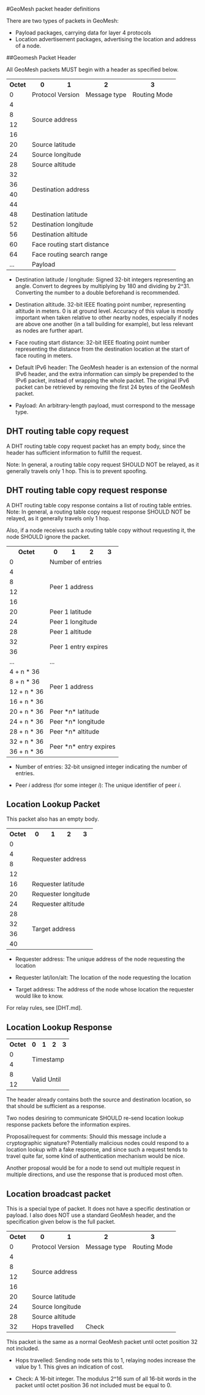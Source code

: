 #GeoMesh packet header definitions

There are two types of packets in GeoMesh:

* Payload packages, carrying data for layer 4 protocols
* Location advertisement packages, advertising the location and address of a node.

##Geomesh Packet Header

All GeoMesh packets MUST begin with a header as specified below.

<table>
<tr>
<th>Octet</th>
<th>0</th>
<th>1</th>
<th>2</th>
<th>3</th>
</tr>
<tr>
<td>0</td>
<td colspan="2">Protocol Version</td>
<td>Message type</td>
<td>Routing Mode</td>
</tr>
<tr><td>4</td><td colspan="4" rowspan="4">Source address</td></tr>
<tr><td>8</td></tr>
<tr><td>12</td></tr>
<tr><td>16</td></tr>
<tr><td>20</td><td colspan="4">Source latitude</td></tr>
<tr><td>24</td><td colspan="4">Source longitude</td></tr>
<tr><td>28</td><td colspan="4">Source altitude</td></tr>
<tr><td>32</td><td colspan="4" rowspan="4">Destination address</td></tr>
<tr><td>36</td></tr>
<tr><td>40</td></tr>
<tr><td>44</td></tr>
<tr><td>48</td><td colspan="4">Destination latitude</td></tr>
<tr><td>52</td><td colspan="4">Destination longitude</td></tr>
<tr><td>56</td><td colspan="4">Destination altitude</td></tr>
<tr><td>60</td><td colspan="4">Face routing start distance</td></tr>
<tr><td>64</td><td colspan="4">Face routing search range</td></tr>
<tr><td>...</td><td colspan="4">Payload</td></tr>
</table>

* Destination latitude / longitude: Signed 32-bit integers representing an angle. Convert to degrees by multiplying by
180 and dividing by 2^31. Converting the number to a double beforehand is recommended.

* Destination altitude. 32-bit IEEE floating point number, representing altitude in meters. 0 is at ground level.
Accuracy of this value is mostly important when taken relative to other nearby nodes, especially if nodes are above one
another (in a tall building for example), but less relevant as nodes are further apart.

* Face routing start distance: 32-bit IEEE floating point number representing the distance from the destination location
at the start of face routing in meters.

* Default IPv6 header: The GeoMesh header is an extension of the normal IPv6 header, and the extra information can simply be
prepended to the IPv6 packet, instead of wrapping the whole packet. The original IPv6 packet can be retrieved by removing
the first 24 bytes of the GeoMesh packet.

* Payload: An arbitrary-length payload, must correspond to the message type.

## DHT routing table copy request

A DHT routing table copy request packet has an empty body, since the header has sufficient information to fulfill
the request.

Note: In general, a routing table copy request SHOULD NOT be relayed, as it generally travels only 1 hop.
This is to prevent spoofing.

## DHT routing table copy request response

A DHT routing table copy response contains a list of routing table entries.
Note: In general, a routing table copy request response SHOULD NOT be relayed, as it generally travels only 1 hop.

Also, if a node receives such a routing table copy without requesting it, the node SHOULD ignore the packet.

<table>
<tr><th>Octet</th><th>0</th><th>1</th><th>2</th><th>3</th></tr>
<tr><td>0</td><td colspan="4">Number of entries</td></tr>
<tr><td>4</td><td colspan="4" rowspan="4">Peer 1 address</td></tr>
<tr><td>8</td></tr>
<tr><td>12</td></tr>
<tr><td>16</td></tr>
<tr><td>20</td><td colspan="4">Peer 1 latitude</td></tr>
<tr><td>24</td><td colspan="4">Peer 1 longitude</td></tr>
<tr><td>28</td><td colspan="4">Peer 1 altitude</td></tr>
<tr><td>32</td><td colspan="4" rowspan="2">Peer 1 entry expires</td></tr>
<tr><td>36</td></tr>
<tr><td>...</td><td colspan="4">...</td></tr>
<tr><td>4 + n * 36</td><td colspan="4" rowspan="4">Peer 1 address</td></tr>
<tr><td>8 + n * 36</td></tr>
<tr><td>12 + n * 36</td></tr>
<tr><td>16 + n * 36</td></tr>
<tr><td>20 + n * 36</td><td colspan="4">Peer *n* latitude</td></tr>
<tr><td>24 + n * 36</td><td colspan="4">Peer *n* longitude</td></tr>
<tr><td>28 + n * 36</td><td colspan="4">Peer *n* altitude</td></tr>
<tr><td>32 + n * 36</td><td colspan="4" rowspan="2">Peer *n* entry expires</td></tr>
<tr><td>36 + n * 36</td></tr>
</table>

* Number of entries: 32-bit unsigned integer indicating the number of entries.

* Peer *i* address (for some integer *i*): The unique identifier of peer *i*.

## Location Lookup Packet

This packet also has an empty body.

<table>
<tr><th>Octet</th><th>0</th><th>1</th><th>2</th><th>3</th></tr>
<tr><td>0</td><td colspan="4" rowspan="4">Requester address</td></tr>
<tr><td>4</td></tr>
<tr><td>8</td></tr>
<tr><td>12</td></tr>
<tr><td>16</td><td colspan="4">Requester latitude</td></tr>
<tr><td>20</td><td colspan="4">Requester longitude</td></tr>
<tr><td>24</td><td colspan="4">Requester altitude</td></tr>
<tr><td>28</td><td colspan="4" rowspan="4">Target address</td></tr>
<tr><td>32</td></tr>
<tr><td>36</td></tr>
<tr><td>40</td></tr>
</table>

* Requester address: The unique address of the node requesting the location

* Requester lat/lon/alt: The location of the node requesting the location

* Target address: The address of the node whose location the requester would like to know.

For relay rules, see [DHT.md].

## Location Lookup Response

<table>
<tr><th>Octet</th><th>0</th><th>1</th><th>2</th><th>3</th></tr>
<tr><td>0</td><td colspan="4" rowspan="2">Timestamp</td></tr>
<tr><td>4</td></tr>
<tr><td>8</td><td colspan="4" rowspan="2">Valid Until</td></tr>
<tr><td>12</td></tr>
</table>

The header already contains both the source and destination location, so that should be sufficient as a
response.

Two nodes desiring to communicate SHOULD re-send location lookup response packets before the information expires.

Proposal/request for comments: Should this message include a cryptographic signature?
Potentially malicious nodes could respond to a location lookup with a fake response, and since such a request
tends to travel quite far, some kind of authentication mechanism would be nice.

Another proposal would be for a node to send out multiple request in multiple directions, and use the response that is
produced most often.

## Location broadcast packet

This is a special type of packet. It does not have a specific destination or payload.
I also does NOT use a standard GeoMesh header, and the specification given below is
the full packet.

<table>
<tr>
<th>Octet</th>
<th>0</th>
<th>1</th>
<th>2</th>
<th>3</th>
</tr>
<tr>
<td>0</td>
<td colspan="2">Protocol Version</td>
<td>Message type</td>
<td>Routing Mode</td>
</tr>
<tr><td>4</td><td colspan="4" rowspan="4">Source address</td></tr>
<tr><td>8</td></tr>
<tr><td>12</td></tr>
<tr><td>16</td></tr>
<tr><td>20</td><td colspan="4">Source latitude</td></tr>
<tr><td>24</td><td colspan="4">Source longitude</td></tr>
<tr><td>28</td><td colspan="4">Source altitude</td></tr>
<tr><td>32</td><td colspan="2">Hops travelled</td><td colspan="2">Check</td></tr>
</table>

This packet is the same as a normal GeoMesh packet until octet position 32 not included.

* Hops travelled: Sending node sets this to 1, relaying nodes increase the value by 1. This
  gives an indication of cost.

* Check: A 16-bit integer. The modulus 2^16 sum of all 16-bit words in the packet until octet position 36 not included
must be equal to 0.